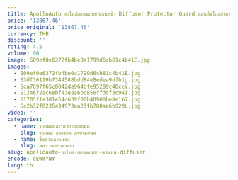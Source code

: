 ```yaml
---
title: ApolloAuto อะไหล่สแตนเลสกันชนหน้า Diffuser Protector Guard แผ่นลื่นไถลสําหรับ DEFEND
price: '13867.46'
price_original: '13867.46'
currency: THB
discount: ''
rating: 4.5
volume: 90
image: S09ef0e6372fb4be0a1799d6cb81c4b41E.jpg
images:
  - S09ef0e6372fb4be0a1799d6cb81c4b41E.jpg
  - S3df36119b7344588bdd84e8edea9dfb1g.jpg
  - Sca7697f65c8042da964bfe95289c40ccV.jpg
  - S1246f2ac6ebf43eaa6bc856ffdcf3c94I.jpg
  - S1705f1a301e54c639f00b40908be8e167.jpg
  - Sc2b32f8235434973aa23fb780aa6b929L.jpg
video: ''
categories:
  - name: รถยนต์และรถจักรยานยนต์
    slug: รถยนต-และรถจ-กรยานยนต
  - name: ชิ้นส่วนด้านนอก
    slug: นส-วนด-านนอก
slug: apolloauto-อะไหล-สแตนเลสก-นชนหน-diffuser
encode: oEWmYNY
lang: th
---
```

  